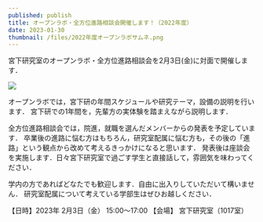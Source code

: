 ```yaml
---
published: publish
title: オープンラボ・全方位進路相談会開催します！（2022年度）
date: 2023-01-30
thumbnail: /files/2022年度オープンラボサムネ.png
---
```

宮下研究室のオープンラボ・全方位進路相談会を2月3日(金)に対面で開催します．

![](/files/2022年度オープンラボサムネ.png)

オープンラボでは，宮下研の年間スケジュールや研究テーマ，設備の説明を行います．
宮下研での1年間を，先輩方の実体験を踏まえながら説明します．

全方位進路相談会では，院進，就職を選んだメンバーからの発表を予定しています．
卒業後の進路に悩む方はもちろん，研究室配属に悩む方も，その後の「進路」という観点から改めて考えるきっかけになると思います．
発表後は座談会を実施します．日々宮下研究室で過ごす学生と直接話して，雰囲気を味わってください．

学内の方であればどなたでも歓迎します．自由に出入りしていただいて構いません．
研究室配属について考えている学部生はぜひお越しください．


【日時】2023年 2月3日（金） 15:00〜17:00
【会場】 宮下研究室（1017室）